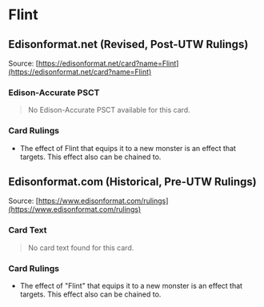 # Flint

## Edisonformat.net (Revised, Post-UTW Rulings)

Source: [https://edisonformat.net/card?name=Flint](https://edisonformat.net/card?name=Flint)

### Edison-Accurate PSCT

> No Edison-Accurate PSCT available for this card.

### Card Rulings

*   The effect of Flint that equips it to a new monster is an effect that targets. This effect also can be chained to.


## Edisonformat.com (Historical, Pre-UTW Rulings)

Source: [https://www.edisonformat.com/rulings](https://www.edisonformat.com/rulings)

### Card Text

> No card text found for this card.

### Card Rulings

*   The effect of "Flint" that equips it to a new monster is an effect that targets. This effect also can be chained to.


